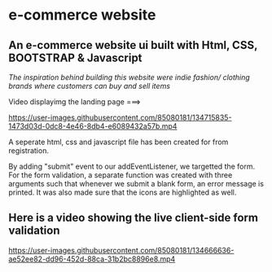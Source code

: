 # e-commerce website
 An e-commerce website ui built with Html, CSS, BOOTSTRAP & Javascript
 --------------------------------------------------
 
 *The inspiration behind building this website were indie fashion/ clothing brands where customers can buy and sell items*
 
 
Video displayimg the landing page ===> 



https://user-images.githubusercontent.com/85080181/134715835-1473d03d-0dc8-4e46-8db4-e6089432a57b.mp4











A seperate html, css and javascript file has been created for from registration.

By adding "submit" event to our addEventListener, we targetted the form.
For the form validation, a separate function was created with three arguments such that whenever we submit a blank form, an error message is printed. 
It was also made sure that the icons are highlighted as well. 

Here is a video showing the live client-side form validation
-----------------------------------------------------------------



https://user-images.githubusercontent.com/85080181/134666636-ae52ee82-dd96-452d-88ca-31b2bc8896e8.mp4







 
 
